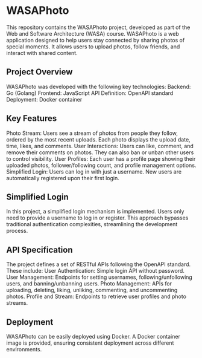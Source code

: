 # WASAPhoto
This repository contains the WASAPhoto project, developed as part of the Web and Software Architecture (WASA) course. WASAPhoto is a web application designed to help users stay connected by sharing photos of special moments. It allows users to upload photos, follow friends, and interact with shared content.

## Project Overview
WASAPhoto was developed with the following key technologies:
Backend: Go (Golang)
Frontend: JavaScript
API Definition: OpenAPI standard
Deployment: Docker container

## Key Features
Photo Stream: Users see a stream of photos from people they follow, ordered by the most recent uploads. Each photo displays the upload date, time, likes, and comments.
User Interactions: Users can like, comment, and remove their comments on photos. They can also ban or unban other users to control visibility.
User Profiles: Each user has a profile page showing their uploaded photos, follower/following count, and profile management options.
Simplified Login: Users can log in with just a username. New users are automatically registered upon their first login.

## Simplified Login
In this project, a simplified login mechanism is implemented. Users only need to provide a username to log in or register. This approach bypasses traditional authentication complexities, streamlining the development process.

## API Specification
The project defines a set of RESTful APIs following the OpenAPI standard. These include:
User Authentication: Simple login API without password.
User Management: Endpoints for setting usernames, following/unfollowing users, and banning/unbanning users.
Photo Management: APIs for uploading, deleting, liking, unliking, commenting, and uncommenting photos.
Profile and Stream: Endpoints to retrieve user profiles and photo streams.

## Deployment
WASAPhoto can be easily deployed using Docker. A Docker container image is provided, ensuring consistent deployment across different environments.
